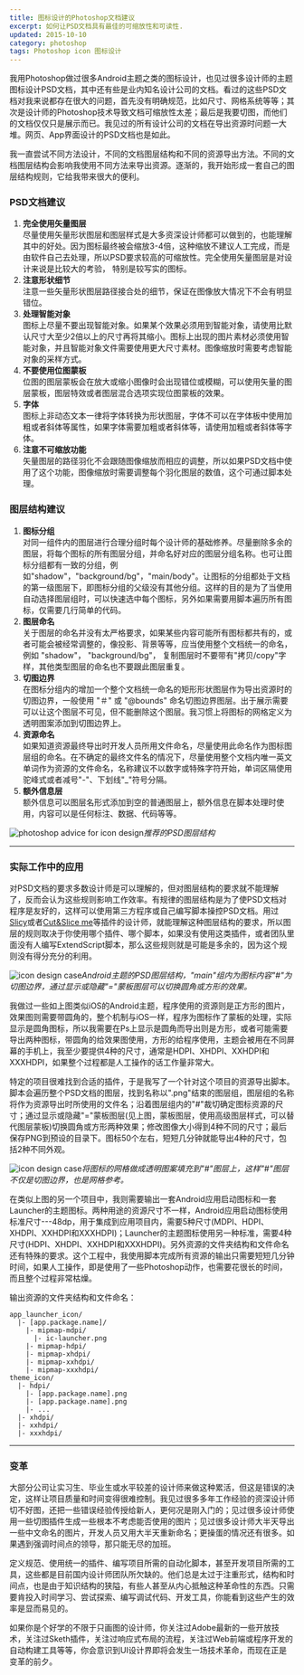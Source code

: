 ```yaml
---
title: 图标设计的Photoshop文档建议
excerpt: 如何让PSD文档具有最佳的可缩放性和可读性.
updated: 2015-10-10
category: photoshop
tags: Photoshop icon 图标设计
---
```


我用Photoshop做过很多Android主题之类的图标设计，也见过很多设计师的主题图标设计PSD文档，其中还有些是业内知名设计公司的文档。看过的这些PSD文档对我来说都存在很大的问题，首先没有明确规范，比如尺寸、网格系统等等；其次是设计师的Photoshop技术导致文档可缩放性太差；最后是我要切图，而他们的文档仅仅只是展示而已。我见过的所有设计公司的文档在导出资源时问题一大堆。网页、App界面设计的PSD文档也是如此。

我一直尝试不同方法设计，不同的文档图层结构和不同的资源导出方法。不同的文档图层结构会影响我使用不同方法来导出资源。逐渐的，我开始形成一套自己的图层结构规则，它给我带来很大的便利。

### PSD文档建议

1. **完全使用矢量图层**  
尽量使用矢量形状图层和图层样式是大多资深设计师都可以做到的，也能理解其中的好处。因为图标最终被会缩放3-4倍，这种缩放不建议人工完成，而是由软件自己去处理，所以PSD要求较高的可缩放性。完全使用矢量图层是对设计来说是比较大的考验， 特别是较写实的图标。
2. **注意形状细节**  
注意一些矢量形状图层路径接合处的细节，保证在图像放大情况下不会有明显错位。
3. **处理智能对象**  
图标上尽量不要出现智能对象。如果某个效果必须用到智能对象，请使用比默认尺寸大至少2倍以上的尺寸再将其缩小。图标上出现的图片素材必须使用智能对象，并且智能对象文件需要使用更大尺寸素材。图像缩放时需要考虑智能对象的采样方式。4. **不要使用位图蒙板**  
位图的图层蒙板会在放大或缩小图像时会出现错位或模糊，可以使用矢量的图层蒙板，图层特效或者图层混合选项实现位图蒙板的效果。
5. **字体**  
图标上非动态文本一律将字体转换为形状图层，字体不可以在字体板中使用加粗或者斜体等属性，如果字体需要加粗或者斜体等，请使用加粗或者斜体等字体。
6. **注意不可缩放功能**  
矢量图层的路径羽化不会跟随图像缩放而相应的调整，所以如果PSD文档中使用了这个功能，图像缩放时需要调整每个羽化图层的数值，这个可通过脚本处理。

### 图层结构建议

1. **图标分组**  
对同一组件内的图层进行合理分组时每个设计师的基础修养。尽量删除多余的图层，将每个图标的所有图层分组，并命名好对应的图层分组名称。也可让图标分组都有一致的分组，例如"shadow"，"background/bg"，"main/body"。让图标的分组都处于文档的第一级图层下，即图标分组的父级没有其他分组。这样的目的是为了当使用自动选择图层组时，可以快速选中每个图标，另外如果需要用脚本遍历所有图标，仅需要几行简单的代码。
2. **图层命名**  
关于图层的命名并没有太严格要求，如果某些内容可能所有图标都共有的，或者可能会被经常调整的，像投影、背景等等，应当使用整个文档统一的命名，例如  "shadow"， "background/bg"， 复制图层时不要带有"拷贝/copy"字样，其他类型图层的命名也不要跟此图层重复。
3. **切图边界**  
在图标分组内的增加一个整个文档统一命名的矩形形状图层作为导出资源时的切图边界，一般使用 "＃" 或 "@bounds" 命名切图边界图层。出于展示需要可以让这个图层不可见，但不能删除这个图层。我习惯上将图标的网格定义为透明图案添加到切图边界上。
4. **资源命名**  
如果知道资源最终导出时开发人员所用文件命名，尽量使用此命名作为图标图层组的命名。在不确定的最终文件名的情况下，尽量使用整个文档内唯一英文单词作为资源的文件命名，名称建议不以数字或特殊字符开始，单词区隔使用驼峰式或者减号"-"、下划线"_"符号分隔。
5. **额外信息层**  
额外信息可以图层名形式添加到空的普通图层上，额外信息在脚本处理时使用，内容可以是任何标注、数据、代码等等。

![photoshop advice for icon design](/images/photoshop_advice_for_icon_design/photoshop_layers.png)_推荐的PSD图层结构_

---

### 实际工作中的应用

对PSD文档的要求多数设计师是可以理解的，但对图层结构的要求就不能理解了，反而会认为这些规则影响工作效率。有规律的图层结构是为了使PSD文档对程序是友好的，这样可以使用第三方程序或自己编写脚本操控PSD文档。用过[Slicy][slicy]或者[Cut&Slice me][Cut&Slice me]等插件的设计师，就能理解这种图层结构的要求，所以图层的规则取决于你使用哪个插件、哪个脚本，如果没有使用这类插件，或者团队里面没有人编写ExtendScript脚本，那么这些规则就是可能是多余的，因为这个规则没有得分充分的利用。

![icon design case](/images/photoshop_advice_for_icon_design/icon_design_case_1.png)_Android主题的PSD图层结构，"main"组内为图标内容"#"为切图边界，通过显示或隐藏"="蒙板图层可以切换圆角或方形的效果。_

我做过一些如上图类似iOS的Android主题，程序使用的资源则是正方形的图片，效果图则需要带圆角的，整个机制与iOS一样，程序为图标作了蒙板的处理，实际显示是圆角图标，所以我需要在Ps上显示是圆角而导出则是方形，或者可能需要导出两种图标，带圆角的给效果图使用，方形的给程序使用，主题会被用在不同屏幕的手机上，我至少要提供4种的尺寸，通常是HDPI、XHDPI、XXHDPI和XXXHDPI，如果整个过程都是人工操作的话工作量非常大。

特定的项目很难找到合适的插件，于是我写了一个针对这个项目的资源导出脚本。脚本会遍历整个PSD文档的图层，找到名称以".png"结束的图层组，图层组的名称将作为资源导出时所使用的文件名；沿着图层组内的"#"裁切确定图标资源的尺寸；通过显示或隐藏"="蒙板图层(见上图，蒙板图层，使用高级图层样式，可以替代图层蒙板)切换圆角或方形两种效果；修改图像大小得到4种不同的尺寸；最后保存PNG到预设的目录下。图标50个左右，短短几分钟就能导出4种的尺寸，包括2种不同外观。

![icon design case](/images/photoshop_advice_for_icon_design/icon_design_case_2.png)_将图标的网格做成透明图案填充到"#"图层上，这样"#"图层不仅是切图边界，也是网格参考。_

在类似上图的另一个项目中，我则需要输出一套Android应用启动图标和一套Launcher的主题图标。两种用途的资源尺寸不一样，Android应用启动图标使用标准尺寸---48dp，用于集成到应用项目内，需要5种尺寸(MDPI、HDPI、XHDPI、XXHDPI和XXXHDPI)；Launcher的主题图标使用另一种标准，需要4种尺寸(HDPI、XHDPI、XXHDPI和XXXHDPI)。另外资源的文件夹结构和文件命名还有特殊的要求。这个工程中，我使用脚本完成所有资源的输出只需要短短几分钟时间，如果人工操作，即是使用了一些Photoshop动作，也需要花很长的时间，而且整个过程非常枯燥。

输出资源的文件夹结构和文件命名：

~~~
app_launcher_icon/
  |- [app.package.name]/
    |- mipmap-mdpi/
      |- ic-launcher.png
    |- mipmap-hdpi/
    |- mipmap-xhdpi/
    |- mipmap-xxhdpi/
    |- mipmap-xxxhdpi/
theme_icon/
  |- hdpi/
    |- [app.package.name].png
    |- [app.package.name].png
    |- ...
  |- xhdpi/
  |- xxhdpi/
  |- xxxhdpi/
~~~

---

### 变革

大部分公司让实习生、毕业生或水平较差的设计师来做这种累活，但这是错误的决定，这样让项目质量和时间变得很难控制。我见过很多多年工作经验的资深设计师切不好图，还把一些错误经验传授给新人，更何况是刚入门的；见过很多设计师使用一些切图插件生成一些根本不考虑能否使用的图片；见过很多设计师大半天导出一些中文命名的图片，开发人员又用大半天重新命名；更操蛋的情况还有很多。如果遇到强调时间点的领导，那只能无尽的加班。

定义规范、使用统一的插件、编写项目所需的自动化脚本，甚至开发项目所需的工具，这些都是目前国内设计师团队所欠缺的。他们总是太过于注重形式，结构和时间点，也是由于知识结构的狭隘，有些人甚至从内心抵触这种革命性的东西。只需要肯投入时间学习、尝试探索、编写调试代码、开发工具，你能看到这些产生的效率是显而易见的。

如果你是个好学的不限于只画图的设计师，你关注过Adobe最新的一些开放技术，关注过Sketh插件，关注过响应式布局的流程，关注过Web前端或程序开发的自动构建工具等等，你会意识到UI设计界即将会发生一场技术革命，而现在正是变革的前夕。

[slicy]: http://macrabbit.com/slicy/
[Cut&Slice me]: http://www.cutandslice.me/
